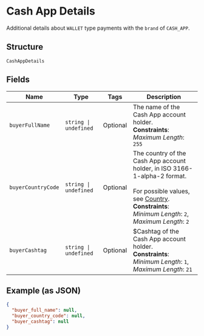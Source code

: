 
# Cash App Details

Additional details about `WALLET` type payments with the `brand` of `CASH_APP`.

## Structure

`CashAppDetails`

## Fields

| Name | Type | Tags | Description |
|  --- | --- | --- | --- |
| `buyerFullName` | `string \| undefined` | Optional | The name of the Cash App account holder.<br>**Constraints**: *Maximum Length*: `255` |
| `buyerCountryCode` | `string \| undefined` | Optional | The country of the Cash App account holder, in ISO 3166-1-alpha-2 format.<br><br>For possible values, see [Country](../../doc/models/country.md).<br>**Constraints**: *Minimum Length*: `2`, *Maximum Length*: `2` |
| `buyerCashtag` | `string \| undefined` | Optional | $Cashtag of the Cash App account holder.<br>**Constraints**: *Minimum Length*: `1`, *Maximum Length*: `21` |

## Example (as JSON)

```json
{
  "buyer_full_name": null,
  "buyer_country_code": null,
  "buyer_cashtag": null
}
```


